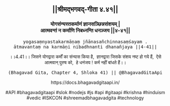 <center><h2>||श्रीमद्‍भगवद्‍-गीता ४.४१||</h2>
<h3>योगसंन्यस्तकर्माणं ज्ञानसञ्छिन्नसंशयम् |<br/>आत्मवन्तं न कर्माणि निबध्नन्ति धनञ्जय ||४-४१||</h3>
<pre>yogasaṃnyastakarmāṇaṃ jñānasañchinnasaṃśayam .<br/>ātmavantaṃ na karmāṇi nibadhnanti dhanañjaya ||4-41||</pre>
<p>।।4.41।। जिसने योगद्वारा कर्मों का संन्यास किया है,  ज्ञानद्वारा जिसके संशय नष्ट हो गये हैं,  ऐसे आत्मवान् पुरुष को,  हे धनंजय ! कर्म नहीं बांधते हैं।।</p>
<pre>(Bhagavad Gita, Chapter 4, Shloka 41) || @BhagavadGitaApi</pre><p>https://docs.bhagavadgitaapi.in/</p><p>#API #bhagavadgitaapi #slok #nodejs #js #api #gitaapi #krishna #hinduism #vedic #ISKCON #shreemadbhagavadgita #technology</p></center>
